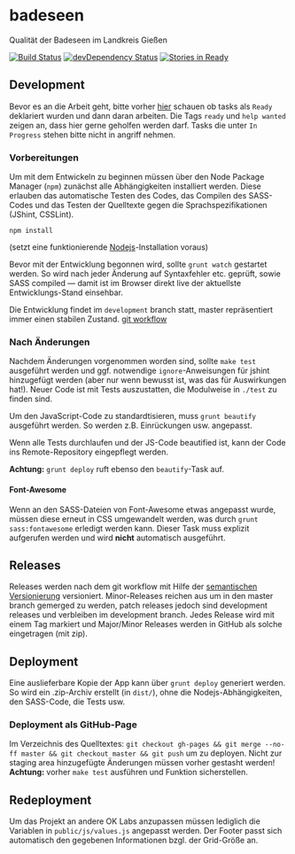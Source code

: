 badeseen
========

Qualität der Badeseen im Landkreis Gießen

[![Build Status](https://travis-ci.org/CodeForGiessen/badeseen.svg?branch=development)](https://travis-ci.org/CodeForGiessen/badeseen)
[![devDependency Status](https://david-dm.org/CodeForGiessen/badeseen/dev-status.svg?branch=master)](https://david-dm.org/CodeForGiessen/badeseen#info=devDependencies)
[![Stories in Ready](https://badge.waffle.io/CodeForGiessen/badeseen.png?label=ready&title=Ready)](https://waffle.io/CodeForGiessen/badeseen)

## Development
Bevor es an die Arbeit geht, bitte vorher [hier](https://waffle.io/CodeForGiessen/badeseen) schauen ob tasks als `Ready` deklariert wurden und dann daran arbeiten. Die Tags `ready` und `help wanted` zeigen an, dass hier gerne geholfen werden darf. Tasks die unter `In Progress` stehen bitte nicht in angriff nehmen.

### Vorbereitungen
Um mit dem Entwickeln zu beginnen müssen über den Node Package Manager (`npm`) zunächst alle Abhängigkeiten installiert werden. Diese erlauben das automatische Testen des Codes, das Compilen des SASS-Codes und das Testen der Quelltexte gegen die Sprachspezifikationen (JShint, CSSLint).

```
npm install
```
(setzt eine funktionierende [Nodejs](http://nodejs.org)-Installation voraus)

Bevor mit der Entwicklung begonnen wird, sollte `grunt watch` gestartet werden. So wird nach jeder Änderung auf Syntaxfehler etc. geprüft, sowie SASS compiled — damit ist im Browser direkt live der aktuellste Entwicklungs-Stand einsehbar.

Die Entwicklung findet im `development` branch statt, master repräsentiert immer einen stabilen Zustand. [git workflow](http://nvie.com/posts/a-successful-git-branching-model/)

### Nach Änderungen
Nachdem Änderungen vorgenommen worden sind, sollte `make test` ausgeführt werden und ggf. notwendige `ignore`-Anweisungen für jshint hinzugefügt werden (aber nur wenn bewusst ist, was das für Auswirkungen hat!). Neuer Code ist mit Tests auszustatten, die Modulweise in `./test` zu finden sind.

Um den JavaScript-Code zu standardtisieren, muss `grunt beautify` ausgeführt werden. So werden z.B. Einrückungen usw. angepasst.

Wenn alle Tests durchlaufen und der JS-Code beautified ist, kann der Code ins Remote-Repository eingepflegt werden.

**Achtung:** `grunt deploy` ruft ebenso den `beautify`-Task auf.

#### Font-Awesome
Wenn an den SASS-Dateien von Font-Awesome etwas angepasst wurde, müssen diese erneut in CSS umgewandelt werden, was durch `grunt sass:fontawesome` erledigt werden kann. Dieser Task muss explizit aufgerufen werden und wird **nicht** automatisch ausgeführt.

## Releases
Releases werden nach dem git workflow mit Hilfe der [semantischen Versionierung](http://semver.org) versioniert. Minor-Releases reichen aus um in den master branch gemerged zu werden, patch releases jedoch sind development releases und verbleiben im development branch. Jedes Release wird mit einem Tag markiert und Major/Minor Releases werden in GitHub als solche eingetragen (mit zip).

## Deployment
Eine auslieferbare Kopie der App kann über `grunt deploy` generiert werden. So wird ein .zip-Archiv erstellt (in `dist/`), ohne die Nodejs-Abhängigkeiten, den SASS-Code, die Tests usw.

### Deployment als GitHub-Page
Im Verzeichnis des Quelltextes: `git checkout gh-pages && git merge --no-ff master && git checkout master && git push` um zu deployen. Nicht zur staging area hinzugefügte Änderungen müssen vorher gestasht werden!
**Achtung:** vorher `make test` ausführen und Funktion sicherstellen.

## Redeployment
Um das Projekt an andere OK Labs anzupassen müssen lediglich die Variablen in `public/js/values.js` angepasst werden. Der Footer passt sich automatisch den gegebenen Informationen bzgl. der Grid-Größe an.

